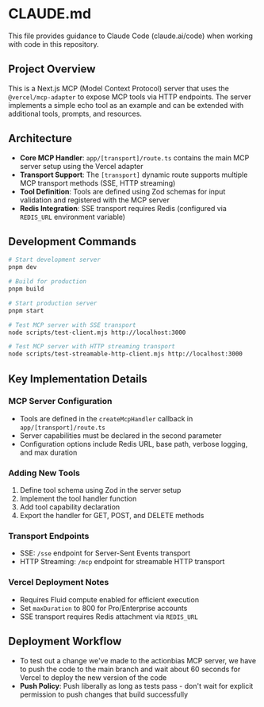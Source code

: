 # CLAUDE.md

This file provides guidance to Claude Code (claude.ai/code) when working with code in this repository.

## Project Overview

This is a Next.js MCP (Model Context Protocol) server that uses the `@vercel/mcp-adapter` to expose MCP tools via HTTP endpoints. The server implements a simple echo tool as an example and can be extended with additional tools, prompts, and resources.

## Architecture

- **Core MCP Handler**: `app/[transport]/route.ts` contains the main MCP server setup using the Vercel adapter
- **Transport Support**: The `[transport]` dynamic route supports multiple MCP transport methods (SSE, HTTP streaming)
- **Tool Definition**: Tools are defined using Zod schemas for input validation and registered with the MCP server
- **Redis Integration**: SSE transport requires Redis (configured via `REDIS_URL` environment variable)

## Development Commands

```bash
# Start development server
pnpm dev

# Build for production
pnpm build

# Start production server
pnpm start

# Test MCP server with SSE transport
node scripts/test-client.mjs http://localhost:3000

# Test MCP server with HTTP streaming transport
node scripts/test-streamable-http-client.mjs http://localhost:3000
```

## Key Implementation Details

### MCP Server Configuration
- Tools are defined in the `createMcpHandler` callback in `app/[transport]/route.ts`
- Server capabilities must be declared in the second parameter
- Configuration options include Redis URL, base path, verbose logging, and max duration

### Adding New Tools
1. Define tool schema using Zod in the server setup
2. Implement the tool handler function
3. Add tool capability declaration
4. Export the handler for GET, POST, and DELETE methods

### Transport Endpoints
- SSE: `/sse` endpoint for Server-Sent Events transport
- HTTP Streaming: `/mcp` endpoint for streamable HTTP transport

### Vercel Deployment Notes
- Requires Fluid compute enabled for efficient execution
- Set `maxDuration` to 800 for Pro/Enterprise accounts
- SSE transport requires Redis attachment via `REDIS_URL`

## Deployment Workflow
- To test out a change we've made to the actionbias MCP server, we have to push the code to the main branch and wait about 60 seconds for Vercel to deploy the new version of the code
- **Push Policy**: Push liberally as long as tests pass - don't wait for explicit permission to push changes that build successfully